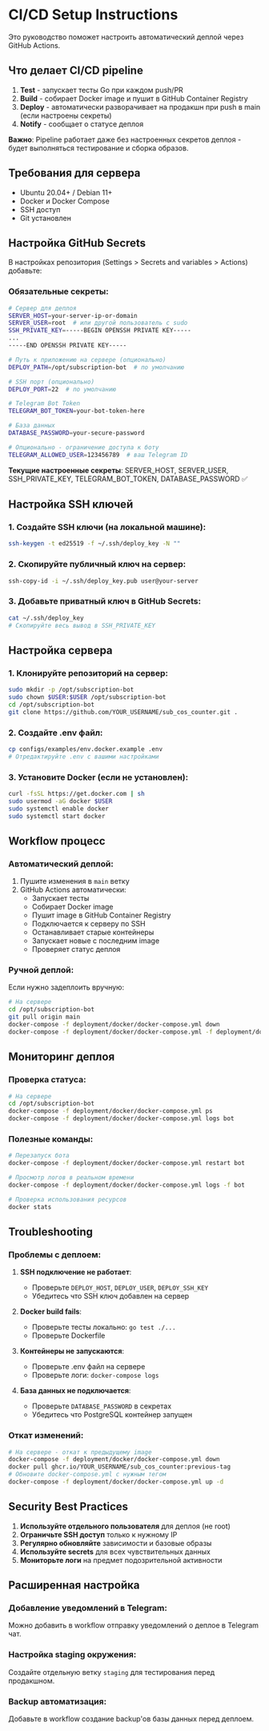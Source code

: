 # CI/CD Setup Instructions

Это руководство поможет настроить автоматический деплой через GitHub Actions.

## Что делает CI/CD pipeline

1. **Test** - запускает тесты Go при каждом push/PR
2. **Build** - собирает Docker image и пушит в GitHub Container Registry  
3. **Deploy** - автоматически разворачивает на продакшн при push в main (если настроены секреты)
4. **Notify** - сообщает о статусе деплоя

**Важно**: Pipeline работает даже без настроенных секретов деплоя - будет выполняться тестирование и сборка образов.

## Требования для сервера

- Ubuntu 20.04+ / Debian 11+
- Docker и Docker Compose
- SSH доступ
- Git установлен

## Настройка GitHub Secrets

В настройках репозитория (Settings > Secrets and variables > Actions) добавьте:

### Обязательные секреты:

```bash
# Сервер для деплоя
SERVER_HOST=your-server-ip-or-domain
SERVER_USER=root  # или другой пользователь с sudo
SSH_PRIVATE_KEY=-----BEGIN OPENSSH PRIVATE KEY-----
...
-----END OPENSSH PRIVATE KEY-----

# Путь к приложению на сервере (опционально)
DEPLOY_PATH=/opt/subscription-bot  # по умолчанию

# SSH порт (опционально)
DEPLOY_PORT=22  # по умолчанию

# Telegram Bot Token
TELEGRAM_BOT_TOKEN=your-bot-token-here

# База данных
DATABASE_PASSWORD=your-secure-password

# Опционально - ограничение доступа к боту
TELEGRAM_ALLOWED_USER=123456789  # ваш Telegram ID
```

**Текущие настроенные секреты**: SERVER_HOST, SERVER_USER, SSH_PRIVATE_KEY, TELEGRAM_BOT_TOKEN, DATABASE_PASSWORD ✅

## Настройка SSH ключей

### 1. Создайте SSH ключи (на локальной машине):

```bash
ssh-keygen -t ed25519 -f ~/.ssh/deploy_key -N ""
```

### 2. Скопируйте публичный ключ на сервер:

```bash
ssh-copy-id -i ~/.ssh/deploy_key.pub user@your-server
```

### 3. Добавьте приватный ключ в GitHub Secrets:

```bash
cat ~/.ssh/deploy_key
# Скопируйте весь вывод в SSH_PRIVATE_KEY
```

## Настройка сервера

### 1. Клонируйте репозиторий на сервер:

```bash
sudo mkdir -p /opt/subscription-bot
sudo chown $USER:$USER /opt/subscription-bot
cd /opt/subscription-bot
git clone https://github.com/YOUR_USERNAME/sub_cos_counter.git .
```

### 2. Создайте .env файл:

```bash
cp configs/examples/env.docker.example .env
# Отредактируйте .env с вашими настройками
```

### 3. Установите Docker (если не установлен):

```bash
curl -fsSL https://get.docker.com | sh
sudo usermod -aG docker $USER
sudo systemctl enable docker
sudo systemctl start docker
```

## Workflow процесс

### Автоматический деплой:

1. Пушите изменения в `main` ветку
2. GitHub Actions автоматически:
   - Запускает тесты
   - Собирает Docker image
   - Пушит image в GitHub Container Registry
   - Подключается к серверу по SSH
   - Останавливает старые контейнеры
   - Запускает новые с последним image
   - Проверяет статус деплоя

### Ручной деплой:

Если нужно задеплоить вручную:

```bash
# На сервере
cd /opt/subscription-bot
git pull origin main
docker-compose -f deployment/docker/docker-compose.yml down
docker-compose -f deployment/docker/docker-compose.yml -f deployment/docker/docker-compose.prod.yml up -d --build
```

## Мониторинг деплоя

### Проверка статуса:

```bash
# На сервере
cd /opt/subscription-bot
docker-compose -f deployment/docker/docker-compose.yml ps
docker-compose -f deployment/docker/docker-compose.yml logs bot
```

### Полезные команды:

```bash
# Перезапуск бота
docker-compose -f deployment/docker/docker-compose.yml restart bot

# Просмотр логов в реальном времени
docker-compose -f deployment/docker/docker-compose.yml logs -f bot

# Проверка использования ресурсов
docker stats
```

## Troubleshooting

### Проблемы с деплоем:

1. **SSH подключение не работает**:
   - Проверьте `DEPLOY_HOST`, `DEPLOY_USER`, `DEPLOY_SSH_KEY`
   - Убедитесь что SSH ключ добавлен на сервер

2. **Docker build fails**:
   - Проверьте тесты локально: `go test ./...`
   - Проверьте Dockerfile

3. **Контейнеры не запускаются**:
   - Проверьте .env файл на сервере
   - Проверьте логи: `docker-compose logs`

4. **База данных не подключается**:
   - Проверьте `DATABASE_PASSWORD` в секретах
   - Убедитесь что PostgreSQL контейнер запущен

### Откат изменений:

```bash
# На сервере - откат к предыдущему image
docker-compose -f deployment/docker/docker-compose.yml down
docker pull ghcr.io/YOUR_USERNAME/sub_cos_counter:previous-tag
# Обновите docker-compose.yml с нужным тегом
docker-compose -f deployment/docker/docker-compose.yml up -d
```

## Security Best Practices

1. **Используйте отдельного пользователя** для деплоя (не root)
2. **Ограничьте SSH доступ** только к нужному IP
3. **Регулярно обновляйте** зависимости и базовые образы
4. **Используйте secrets** для всех чувствительных данных
5. **Мониторьте логи** на предмет подозрительной активности

## Расширенная настройка

### Добавление уведомлений в Telegram:

Можно добавить в workflow отправку уведомлений о деплое в Telegram чат.

### Настройка staging окружения:

Создайте отдельную ветку `staging` для тестирования перед продакшном.

### Backup автоматизация:

Добавьте в workflow создание backup'ов базы данных перед деплоем.